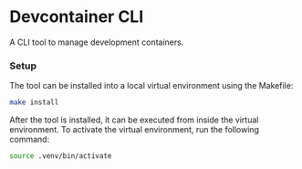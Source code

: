 # Devcontainer CLI

A CLI tool to manage development containers.

### Setup

The tool can be installed into a local virtual environment using the Makefile:

```bash
make install
```

After the tool is installed, it can be executed from inside the virtual environment. To activate the virtual environment, run the following command:

```bash
source .venv/bin/activate
```
